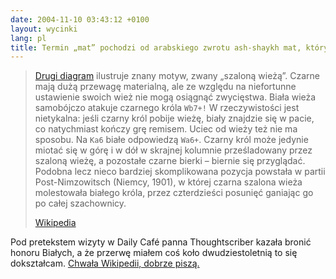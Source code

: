 ```yaml
---
date: 2004-11-10 03:43:12 +0100
layout: wycinki
lang: pl
title: Termin „mat” pochodzi od arabskiego zwrotu ash-shaykh mat, który znaczy „szejk został zabity”
---
```


> [Drugi diagram](http://pl.wikipedia.org/wiki/Wieczny_szach#Szalona_wie.C5.BCa 'wieże szaleją') ilustruje znany motyw, zwany „szaloną wieżą”. Czarne mają dużą przewagę materialną, ale ze względu na niefortunne ustawienie swoich wież nie mogą osiągnąć zwycięstwa. Biała wieża samobójczo atakuje czarnego króla <code>Wb7+!</code> W rzeczywistości jest nietykalna: jeśli czarny król pobije wieżę, biały znajdzie się w pacie, co natychmiast kończy grę remisem. Uciec od wieży też nie ma sposobu. Na <code>Ka6</code> białe odpowiedzą <code>Wa6+</code>. Czarny król może jedynie miotać się w górę i w dół w skrajnej kolumnie prześladowany przez szaloną wieżę, a pozostałe czarne bierki – biernie się przyglądać. Podobna lecz nieco bardziej skomplikowana pozycja powstała w partii Post-Nimzowitsch (Niemcy, 1901), w której czarna szalona wieża molestowała białego króla, przez czterdzieści posunięć ganiając go po całej szachownicy.
>
> [Wikipedia](http://pl.wikipedia.org/wiki/Wieczny_szach 'wieczny szach')

Pod pretekstem wizyty w Daily Café panna Thoughtscriber kazała bronić honoru Białych, a że przerwę miałem coś koło dwudziestoletnią to się dokształcam. [Chwała Wikipedii, dobrze piszą.](http://pl.wikipedia.org/w/wiki.phtml?title=HWDP&oldid=402802 '…i inne rozwinięcia')
